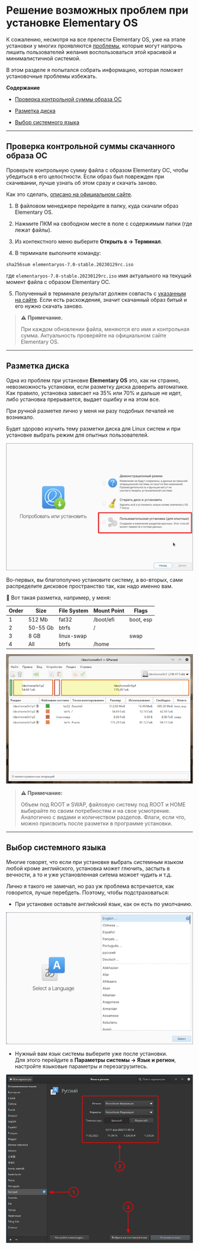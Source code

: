 # Решение возможных проблем при установке Elementary OS

К сожалению, несмотря на все прелести Elementary OS, уже на этапе установки у многих проявляются [проблемы](https://youtu.be/NPx8aH6oS14), которые могут напрочь лишить пользователей желания воспользоваться этой красивой и минималистичной системой.

В этом разделе я попытался собрать информацию, которая поможет установочные проблемы избежать.

**Содержание**

* [Проверка контрольной суммы образа ОС](#проверка-контрольной-суммы-скачанного-образа-ос)

* [Разметка диска](#разметка-диска)

* [Выбор системного языка](#выбор-системного-языка)

---

## Проверка контрольной суммы скачанного образа ОС

Проверьте контрольную сумму файла с образом Elementary ОС, чтобы убедиться в его целостности. Если образ был поврежден при скачивании, лучше узнать об этом сразу и скачать заново.

Как это сделать, [описано на официальном сайте](https://elementary.io/ru/docs/installation#verify-your-download).

1. В файловом менеджере перейдите в папку, куда скачали образ Elementary OS.

2. Нажмите ПКМ на свободном месте в поле с содержимым папки (где лежат файлы).

3. Из контекстного меню выберите **Открыть в → Терминал**.

4. В терминале выполните команду:

```
sha256sum elementaryos-7.0-stable.20230129rc.iso
```

где `elementaryos-7.0-stable.20230129rc.iso` имя актуального на текущий момент файла с образом Elementary ОС.

5. Полученный в терминале результат должен совпасть с [указанным на сайте](https://elementary.io/ru/docs/installation#verify-your-download). Если есть расхождения, значит скачанный образ битый и его нужно скачать заново.

> ⚠️ **Примечание.**
> 
> При каждом обновлении файла, меняются его имя и контрольная сумма. Актуальность проверяйте на официальном сайте Elementary OS.

---

## Разметка диска

Одна из проблем при установке **Elementary OS** это, как ни странно, невозможность установки, если разметку диска доверить автоматике. Как правило, установка зависает на 35% или 70% и дальше не идет, либо установка прерывается, выдает ошибку и на этом все.

При ручной разметке лично у меня ни разу подобных печалей не возникало.

Будет здорово изучить тему разметки диска для Linux систем и при установке выбрать режим для опытных пользователей.

![эксперт](https://github.com/ded-ared/eos-all-about/blob/main/images/partition.png)

Во-первых, вы благополучно установите систему, а во-вторых, сами распределите дисковое пространство так, как надо именно вам.

🔵 Вот такая разметка, например, у меня:

| Order | Size     | File System | Mount Point | Flags     |
|-------|----------|-------------|-------------|-----------|
| 1     | 512 Mb   | fat32       | /boot/efi   | boot, esp |
| 2     | 50-55 Gb | btrfs       | /           |           |
| 3     | 8 GB     | linux-swap  |             | swap      |
| 4     | All      | btrfs       | /home       |           |

![gparted](https://github.com/ded-ared/eos-all-about/blob/main/images/gparted-disk-partition.png)

> **⚠️ Примечание:**
>
>Объем под ROOT и SWAP, файловую систему под ROOT и HOME выбирайте по своим потребностям и на свое усмотрение. Аналогично с видами и количеством разделов. Флаги, если что, можно присвоить после разметки в программе установки.
>

---

## Выбор системного языка

Многие говорят, что если при установке выбрать системным языком любой кроме английского, установка может глючить, застыть в вечности, а то и уже установленная ситема можоет чудить и т.д.

Лично я такого не замечал, но раз уж проблема встречается, как говорится, лучше перебдеть. Поэтому, чтобы подстраховаться:

* При установке оставьте английский язык, как он есть по умолчанию.

![lang-before](https://github.com/ded-ared/eos-all-about/blob/main/images/language-before.png)

* Нужный вам язык системы выберите уже после установки.   
  Для этого перейдите в **Параметры системы → Язык и регион**, настройте языковые параметры и перезагрузитесь.

![lang-after](https://github.com/ded-ared/eos-all-about/blob/main/images/language-after.png)
